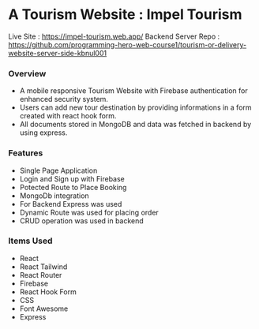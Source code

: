 # A Tourism Website : Impel Tourism

Live Site : https://impel-tourism.web.app/
Backend Server Repo : https://github.com/programming-hero-web-course1/tourism-or-delivery-website-server-side-kbnul001

### Overview

* A mobile responsive Tourism Website with Firebase
authentication for enhanced security system.
* Users can add new tour destination by providing informations in
a form created with react hook form.
* All documents stored in MongoDB and data was fetched in
backend by using express.

### Features
* Single Page Application
* Login and Sign up with Firebase
* Potected Route to Place Booking
* MongoDb integration
* For Backend Express was used
* Dynamic Route was used for placing order
* CRUD operation was used in backend

### Items Used

* React 
* React Tailwind
* React Router
* Firebase
* React Hook Form
* CSS
* Font Awesome
* Express
